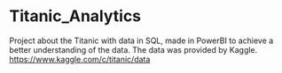 # Titanic_Analytics
Project about the Titanic with data in SQL, made in PowerBI to achieve a better understanding of the data.
The data was provided by Kaggle.
https://www.kaggle.com/c/titanic/data
